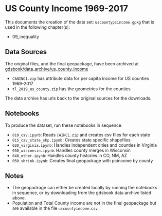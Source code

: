 # US County Income 1969-2017

This documents the creation of the data set: `uscountypcincome.gpkg` that is used in the following chapter(s):

- 09_inequality


## Data Sources

The original files, and the final geopackage,  have been archived at [gdsbook/data\_archive/us\_county_income](https://github.com/gdsbook/data_archive)

- `CANINC1.zip` has attribute data for per capita income for US counties 1969-2017
- `tl_2019_us_county.zip` has the geometries for the counties

The data archive has urls back to the original sources for the downloads.

## Notebooks

To produce the dataset, run these notebooks in sequence:

- `010_csv.ipynb`: Reads `CAINC1.zip` and creates csv files for each state
- `015_csv_state_shp.ipynb`: Creates state specific shapefiles
- `020_virginia.ipynb`: Handles independent cities and counties in Virginia
- `030_wisconsin.ipynb`: Handles county merges  in Wisconsin
- `040_other.ipynb`: Handles county histories in CO, NM, AZ
- `050_shrink.ipynb`: Creates final geopackage with pcincome by county

## Notes

- The geopackage can either be created locally by running the notebooks in sequence, or by downloading from the gdsbook data archive listed above.
- Population and Total County income are not in the final geopackage but are available in the file `uscountyincome.csv`
